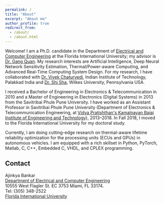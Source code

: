 ```yaml
---
permalink: /
title: "About"
excerpt: "About me"
author_profile: true
redirect_from: 
  - /about/
  - /about.html
---
```


Welcome! I am a Ph.D. candidate in the Department of [Electrical and Computer Engineering](https://ece.fiu.edu/) at the Florida International University; my advisor is [Dr. Gang Quan](http://web.eng.fiu.edu/gaquan/). My research interests are Artificial Intelligence, Deep Neural Network Sensitivity Estimation, Thermal/Power-aware Computing, and Advanced Real-Time Computing System Design. For my research, I have collaborated with [Dr. Vivek Chaturvedi](https://iitpkd.ac.in/people/vivek), Indian Institute of Technology, Palakkad India and [Dr. Shi Sha](https://scholar.google.com/citations?user=stCFoCgAAAAJ&hl=en), Wilkes University, Pennsylvania USA.

I received a Bachelor of Engineering in Electronics & Telecommunication in 2010 and a Master of Engineering in Electronics (Digital Systems) in 2013 from the Savitribai Phule Pune University. I have worked as an Assistant Professor in Savitribai Phule Pune University (Department of Electronics & Telecommunication Engineering, at [Vidya Pratishthan's Kamalnayan Bajaj Institute of Engineering and Technology](https://www.vpkbiet.org/)), 2013–2018. In Fall 2018, I moved to the Florida International University for my doctoral study.

Currently, I am doing cutting-edge research on thermal-aware lifetime reliability optimization for the processing units (ECUs and GPUs) in autonomous vehicles. I am  equipped with a rich skillset in Python, PyTorch, Matlab, C, C++, Embedded C, VHDL, and CPLEX programming.  



Contact
------
Ajinkya Bankar  
[Department of Electrical and Computer Engineering](https://ece.fiu.edu/)  
10555 West Flagler St. EC 3753 
Miami, FL 33174.  
Tel: (305) 348-2522    
[Florida International University](https://www.fiu.edu/)




